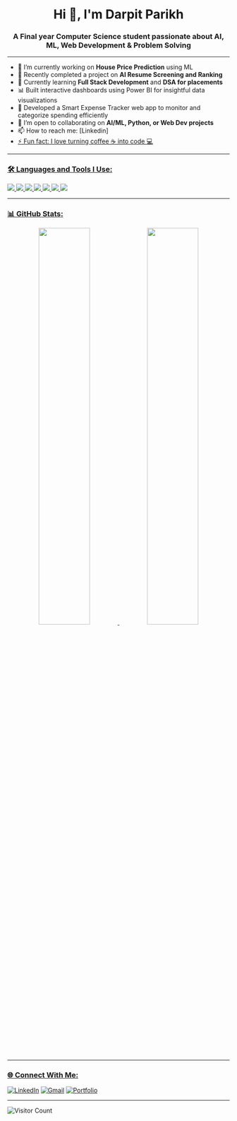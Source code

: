 <h1 align="center">Hi 👋, I'm Darpit Parikh</h1>
<h3 align="center">A Final year Computer Science student passionate about AI, ML, Web Development & Problem Solving</h3>

---

- 🔭 I’m currently working on **House Price Prediction** using ML  
- 🧠 Recently completed a project on **AI Resume Screening and Ranking**  
- 🌱 Currently learning **Full Stack Development** and **DSA for placements**
- 📊 Built interactive dashboards using Power BI for insightful data visualizations
- 💸 Developed a Smart Expense Tracker web app to monitor and categorize spending efficiently
- 🤝 I’m open to collaborating on **AI/ML, Python, or Web Dev projects**
- 📫 How to reach me: [Linkedin]<a href="https://www.linkedin.com/in/darpit-parikh-376734313" target="_blank">
- ⚡ Fun fact: I love turning coffee ☕ into code 💻

---

### 🛠️ Languages and Tools I Use:
<p>
  <img src="https://img.shields.io/badge/Python-3670A0?style=for-the-badge&logo=python&logoColor=fff"/>
  <img src="https://img.shields.io/badge/C++-00599C?style=for-the-badge&logo=c%2B%2B&logoColor=white"/>
  <img src="https://img.shields.io/badge/HTML5-e34c26?style=for-the-badge&logo=html5&logoColor=white"/>
  <img src="https://img.shields.io/badge/CSS3-264de4?style=for-the-badge&logo=css3&logoColor=white"/>
  <img src="https://img.shields.io/badge/JavaScript-f7df1e?style=for-the-badge&logo=javascript&logoColor=black"/>
  <img src="https://img.shields.io/badge/Django-092E20?style=for-the-badge&logo=django&logoColor=white"/>
  <img src="https://img.shields.io/badge/MySQL-4479A1?style=for-the-badge&logo=mysql&logoColor=white"/>
</p>

---

### 📊 GitHub Stats:
<p align="center">
  <img src="https://github-readme-stats.vercel.app/api?username=DarpitParikh&show_icons=true&theme=tokyonight" width="48%" />
  <img src="https://github-readme-streak-stats.herokuapp.com/?user=DarpitParikh&theme=tokyonight" width="48%" />
</p>

---

### 🌐 Connect With Me:
<p>
  <a href="https://www.linkedin.com/in/darpit-parikh-376734313" target="_blank"><img alt="LinkedIn" src="https://img.shields.io/badge/LinkedIn-blue?style=for-the-badge&logo=linkedin"></a>
  <a href="mailto:darpitparikh2894@gmail.com"><img alt="Gmail" src="https://img.shields.io/badge/Gmail-D14836?style=for-the-badge&logo=gmail&logoColor=white"></a>
  <a href="https://yourportfolio.com"><img alt="Portfolio" src="https://img.shields.io/badge/Portfolio-000?style=for-the-badge&logo=vercel&logoColor=white"></a>
</p>

---

![Visitor Count](https://komarev.com/ghpvc/?username=DarpitParikh&label=Profile%20views&color=0e75b6&style=flat)

